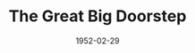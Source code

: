 ---
title: The Great Big Doorstep
date: 1952-02-29
closing_date: 1952-03-08
layout: productions
playbill:
Theatre: Theatre Jacksonville
Venue: Little Theatre
cast:
- Arthur Crochet: Jimmie Richardson
- Commodore Crochet: Jay Harder
- Dewey Crochet: Gene Sayre
- Elna Crochet:
  - Linda Kalil
  - Luise Sack
- Evvie Crochet: Judy Bischoff
- Fleece Crochet:
  - Concetta Birdsall
  - Brenda Bartley
- Mr. Tobin: Larry Zell
- Mrs. Beaumont Crochet: Eula Mae Snow
- Mrs. Crochet: Pattie Bowers
- Mrs. Dupre: Claire Parks
- Tayo Delacroix: Ken Burton
- Topal Crochet: Joyce Sandler
crew:
- Assistant Director: Ken Burton
- Assistant Stage Manager: Budd Porter
- Construction and Crew:
  - Budd Porter
  - Eileen Quattlebaum
  - Walter Quattlebaum
  - Kay Hanna
  - John Hannigan
  - Larry Zell
  - Bill Gibbs
  - Leonard Mosby
  - Howard Clark
  - Thelma House
  - Laurel Barton
  - Richard Kaszner, Jr.
  - Judy Snow
  - Pat O'Brien
  - Ken Burton
- Director: Paul E. Geisenhof
- Light Controls: Su Hawkins
- Lighting: Walter Quattlebaum
- Make-up Assistant:
  - Jane Porter
  - Grace E. Miles
  - Beth Wade
  - Elmo Lehman
  - Bill Gibbs
- Make-up Chairman: Richard Kaszner, Jr.
- Properties Assistant:
  - Vonnie Patton
  - Claire Parks
  - Mattie Godwin
  - Natalie Clarke
- Properties Chairman: Margaret Lafferty
- Set and Technical Direction: Pete House
- Sound:
  - Kay Hanna
  - Peggy Gift
- Stage Manager: Leonard Mosby
- Wardrobe Assistant:
  - Edythe Price
  - Peggy Gift
  - Karen O'Shaughnessy
  - Marie Bristow
  - Helen List
- Wardrobe Chairman: Eula Mae Snow
orchestra:
external_links:
---